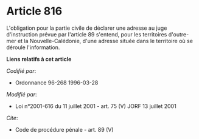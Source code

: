 # Article 816

L'obligation pour la partie civile de déclarer une adresse au juge d'instruction prévue par l'article 89 s'entend, pour les
territoires d'outre-mer et la Nouvelle-Calédonie, d'une adresse située dans le territoire où se déroule l'information.

**Liens relatifs à cet article**

_Codifié par_:

  - Ordonnance 96-268 1996-03-28

_Modifié par_:

  - Loi n°2001-616 du 11 juillet 2001 - art. 75 (V) JORF 13 juillet 2001

_Cite_:

  - Code de procédure pénale - art. 89 (V)
